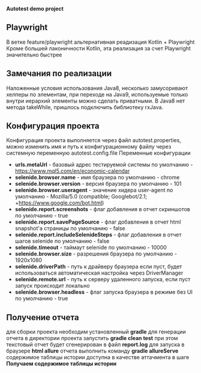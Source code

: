**Autotest demo project**
## Playwright
В ветке feature/playwright альтернативная реадизация Kotlin + Playwright
Кроме большей лаконичности Kotlin, эта реализация за счет Playwright значительно быстрее 

## Замечания по реализации
Наложенные условия использования Java8, несколько замусоривают хелперы по элементам, при переходе на Java9,
используемые только внутри иерархий элементы можно сделать приватными. В Java8 нет метода takeWhile, пришлось
подключить библиотеку rxJava.

## Конфигурация проекта
Конфигурация проекта выполняется через файл autotest.properties, можно изменить имя и путь к
конфигурационному файлу через системную переменную autotest.config.file
Переменные конфигурации

* **urls.metaUrl** - базовый адрес тестируемой системы по умолчанию - https://www.mql5.com/en/economic-calendar
* **selenide.browser.name** - имя браузера по умолчанию - chrome
* **selenide.browser.version** - версия браузера по умолчанию - 101
* **selenide.browser.useragent** - значение хидера user-agent по умолчанию - Mozilla/5.0 (compatible; Googlebot/2.1; +https://www.google.com/bot.html)
* **selenide.report.screenshots** - флаг добавления в отчет скриншотов по умолчанию - true
* **selenide.report.savePageSource** - флаг добавления в отчет html snapshot'а страницы по умолчанию - false
* **selenide.report.includeSelenideSteps** - флаг добавления в отчет шагов selenide по умолчанию - false
* **selenide.timeout** - таймаут selenide по умолчанию -  10000
* **selenide.browser.size** - разрешения браузера по умолчанию - 1920x1080  
* **selenide.driverPath** - путь к драйверу браузера если пуст, будет использоваться автоматическая настройка через DriverManager
* **selenide.remote.url** - путь к серверу удаленного запуска, если пуст запуск происходит локально
* **selenide.browser.headless** - флаг запуска браузера в режиме без UI по умолчанию - true

## Получение отчета
для сборки проекта необходим установленный **gradle**
для генерации отчета в директории проекта запустить **gradle clean test** при этом текстовый отчет будет 
сгенерирован в файл **report.log**
для запуска в браузере **html allure** отчета выполнить команду **gradle allureServe** содержимое таблицы истории
доступна в качестве аттачмента в шаге **Получаем содержимое таблицы истории**

